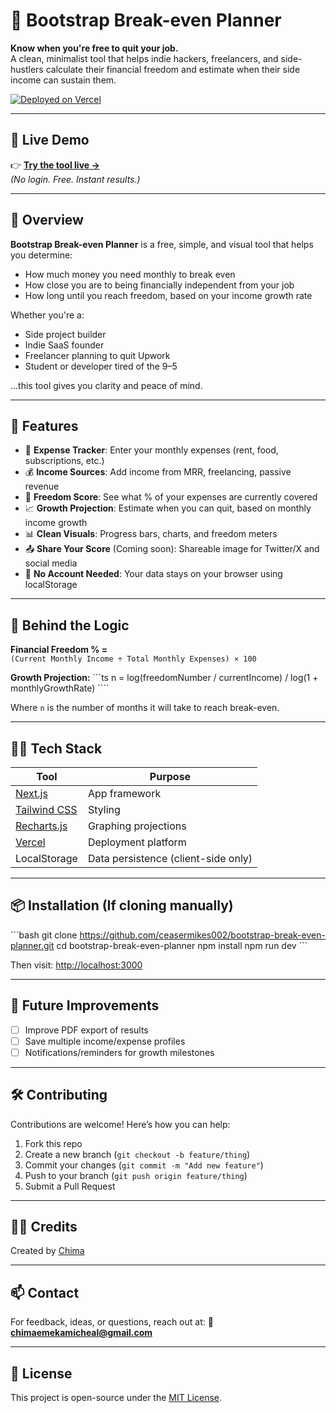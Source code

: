 # 🚀 Bootstrap Break-even Planner

**Know when you're free to quit your job.**  
A clean, minimalist tool that helps indie hackers, freelancers, and side-hustlers calculate their financial freedom and estimate when their side income can sustain them.

[![Deployed on Vercel](https://img.shields.io/badge/Deployed%20on-Vercel-black?style=for-the-badge&logo=vercel)](https://vercel.com/ceasermikes004s-projects/v0-bootstrap-break-even-planner)  

---

## 📍 Live Demo

👉 **[Try the tool live →](https://bbe-planner.vercel.app/)**  
_(No login. Free. Instant results.)_

---

## 📘 Overview

**Bootstrap Break-even Planner** is a free, simple, and visual tool that helps you determine:

- How much money you need monthly to break even
- How close you are to being financially independent from your job
- How long until you reach freedom, based on your income growth rate

Whether you're a:
- Side project builder
- Indie SaaS founder
- Freelancer planning to quit Upwork
- Student or developer tired of the 9–5

...this tool gives you clarity and peace of mind.

---

## 🎯 Features

- 🧾 **Expense Tracker**: Enter your monthly expenses (rent, food, subscriptions, etc.)
- 💰 **Income Sources**: Add income from MRR, freelancing, passive revenue
- 🎯 **Freedom Score**: See what % of your expenses are currently covered
- 📈 **Growth Projection**: Estimate when you can quit, based on monthly income growth
- 📊 **Clean Visuals**: Progress bars, charts, and freedom meters
- 📤 **Share Your Score** (Coming soon): Shareable image for Twitter/X and social media
- 💾 **No Account Needed**: Your data stays on your browser using localStorage

---

## 🧠 Behind the Logic

**Financial Freedom % =**  
`(Current Monthly Income ÷ Total Monthly Expenses) × 100`

**Growth Projection:**
\`\`\`ts
n = log(freedomNumber / currentIncome) / log(1 + monthlyGrowthRate)
\`\`\``

Where `n` is the number of months it will take to reach break-even.

---

## 🧑‍💻 Tech Stack

| Tool                                             | Purpose                             |
| ------------------------------------------------ | ----------------------------------- |
| [Next.js](https://nextjs.org/)                   | App framework                       |
| [Tailwind CSS](https://tailwindcss.com/)         | Styling                             |
| [Recharts.js](https://recharts.org/)             | Graphing projections                |
| [Vercel](https://vercel.com)                     | Deployment platform                 |
| LocalStorage                                     | Data persistence (client-side only) |

---

## 📦 Installation (If cloning manually)

\`\`\`bash
git clone https://github.com/ceasermikes002/bootstrap-break-even-planner.git
cd bootstrap-break-even-planner
npm install
npm run dev
\`\`\`

Then visit: [http://localhost:3000](http://localhost:3000)

---

## 📐 Future Improvements

* [ ] Improve PDF export of results
* [ ] Save multiple income/expense profiles
* [ ] Notifications/reminders for growth milestones

---

## 🛠 Contributing

Contributions are welcome! Here’s how you can help:

1. Fork this repo
2. Create a new branch (`git checkout -b feature/thing`)
3. Commit your changes (`git commit -m "Add new feature"`)
4. Push to your branch (`git push origin feature/thing`)
5. Submit a Pull Request

---

## 🧑‍🎓 Credits

Created by [Chima](https://chima-portfolio.vercel.app)

---

## 📫 Contact

For feedback, ideas, or questions, reach out at:
📧 **[chimaemekamicheal@gmail.com](mailto:chimaemekamicheal@gmail.com)**

---

## 📄 License

This project is open-source under the [MIT License](LICENSE).
